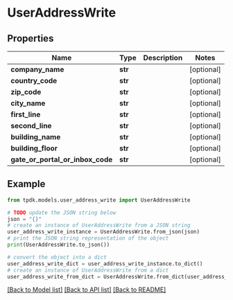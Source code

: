 # UserAddressWrite



## Properties

Name | Type | Description | Notes
------------ | ------------- | ------------- | -------------
**company_name** | **str** |  | [optional] 
**country_code** | **str** |  | [optional] 
**zip_code** | **str** |  | [optional] 
**city_name** | **str** |  | [optional] 
**first_line** | **str** |  | [optional] 
**second_line** | **str** |  | [optional] 
**building_name** | **str** |  | [optional] 
**building_floor** | **str** |  | [optional] 
**gate_or_portal_or_inbox_code** | **str** |  | [optional] 

## Example

```python
from tpdk.models.user_address_write import UserAddressWrite

# TODO update the JSON string below
json = "{}"
# create an instance of UserAddressWrite from a JSON string
user_address_write_instance = UserAddressWrite.from_json(json)
# print the JSON string representation of the object
print(UserAddressWrite.to_json())

# convert the object into a dict
user_address_write_dict = user_address_write_instance.to_dict()
# create an instance of UserAddressWrite from a dict
user_address_write_from_dict = UserAddressWrite.from_dict(user_address_write_dict)
```
[[Back to Model list]](../README.md#documentation-for-models) [[Back to API list]](../README.md#documentation-for-api-endpoints) [[Back to README]](../README.md)


